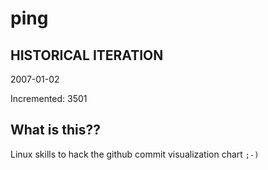 # ping

## HISTORICAL ITERATION
2007-01-02

Incremented: 3501

## What is this?? 
Linux skills to hack the github commit visualization chart `;-)`
